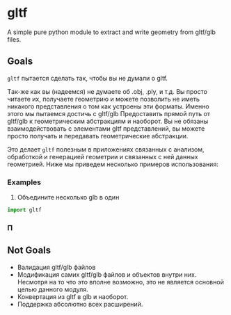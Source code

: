 # gltf
A simple pure python module to extract and write geometry from gltf/glb files.

## Goals

`gltf` пытается сделать так, чтобы вы не думали о gltf.

Tак-же как вы (надеемся) не думаете об .obj, .ply, и т.д. Вы просто читаете их, получаете геометрию и можете позволить не иметь никакого представления о том как устроены эти форматы. Именно этого мы пытаемся достичь с gltf/glb
Предоставить прямой путь от gltf/glb к геометрическим абстракциям и наоборот. Вы не обязаны взаимодействовать с элементами gltf представлений, вы можете просто получать и передавать геометрические абстракции.

Это делает `gltf` полезным в приложениях связанных с анализом, обработкой и генерацией геометрии и связанных с ней данных геометрией. Ниже мы приведем несколько примеров использования:

### Examples
1. Объедините несколько glb в один
```python
import gltf

```

### П


## Not Goals
- Валидация gltf/glb файлов
- Модификация самих gltf/glb файлов и объектов внутри них. Несмотря на то что это вполне возможно, это не является основной целью данного модуля.
- Конвертация из gltf в glb и наоборот.
- Поддержка абсолютно всех расширений. 
